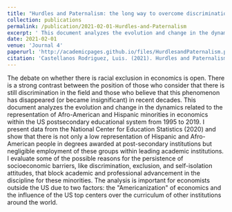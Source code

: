 ```yaml
---
title: "Hurdles and Paternalism: the long way to overcome discrimination and sub-representation of hispanics and afro-americans in economics. An analysis for the United States between 1995-2019"
collection: publications
permalink: /publication/2021-02-01-Hurdles-and-Paternalism
excerpt: ' This document analyzes the evolution and change in the dynamics related to the representation of Afro-American and Hispanic minorities in economics within the US postsecondary educational system from 1995 to 2019.'
date: 2021-02-01
venue: 'Journal 4'
paperurl: 'http://academicpages.github.io/files/HurdlesandPaternalism.pdf'
citation: 'Castellanos Rodriguez, Luis. (2021). Hurdles and Paternalism: the long way to overcome discrimination and sub-representation of hispanics and afro-americans in economics. An analysis for the United States between 1995-2019.. '
---
```


The debate on whether there is racial exclusion in economics is open. There is a strong contrast between the position of those who consider that there is still discrimination in the field and those who believe that this phenomenon has disappeared (or became insignificant) in recent decades. This document analyzes the evolution and change in the dynamics related to the representation of Afro-American and Hispanic minorities in economics within the US postsecondary educational system from 1995 to 2019. I present data from the National Center for Education Statistics (2020) and show that there is not only a low representation of Hispanic and Afro-American people in degrees awarded at post-secondary institutions but negligible employment of these groups within leading academic institutions. I evaluate some of the possible reasons for the persistence of socioeconomic barriers, like discrimination, exclusion, and self-isolation attitudes, that block academic and professional advancement in the discipline for these minorities. The analysis is important for economists outside the US due to two factors: the "Americanization" of economics and the influence of the US top centers over the curriculum of other institutions around the world.
